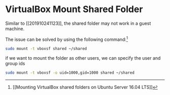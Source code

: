 # VirtualBox Mount Shared Folder

Similar to [[201910241123]], the shared folder may not work in a guest machine.

The issue can be solved by using the following command:[^EF14DADFE043]

```bash
sudo mount -t vboxsf shared ~/shared
```

if we want to mount the folder as other users, we can specify the user and group ids

```bash
sudo mount -t vboxsf -o uid=1000,gid=1000 shared ~/shared
```


[^EF14DADFE043]: [[Mounting VirtualBox shared folders on Ubuntu Server 16.04 LTS]]